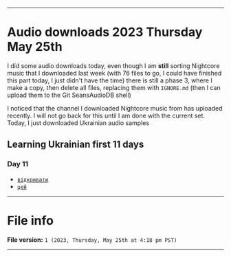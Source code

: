 
***

# Audio downloads 2023 Thursday May 25th

I did some audio downloads today, even though I am **still** sorting Nightcore music that I downloaded last week (with 76 files to go, I could have finished this part today, I just didn't have the time) there is still a phase 3, where I make a copy, then delete all files, replacing them with `IGNORE.md` (then I can upload them to the Git SeansAudioDB shell)

I noticed that the channel I downloaded Nightcore music from has uploaded recently. I will not go back for this until I am done with the current set. Today, I just downloaded Ukrainian audio samples

## Learning Ukrainian first 11 days

### Day 11

- [`відкривати`](https://upload.wikimedia.org/wikipedia/commons/2/20/Uk-%D0%B2%D1%96%D0%B4%D0%BA%D1%80%D0%B8%D0%B2%D0%B0%D1%82%D0%B8.ogg)
- [`цей`](https://upload.wikimedia.org/wikipedia/commons/8/8e/Uk-%D1%86%D0%B5%D0%B9.ogg)

***

# File info

**File version:** `1 (2023, Thursday, May 25th at 4:18 pm PST)`

***
